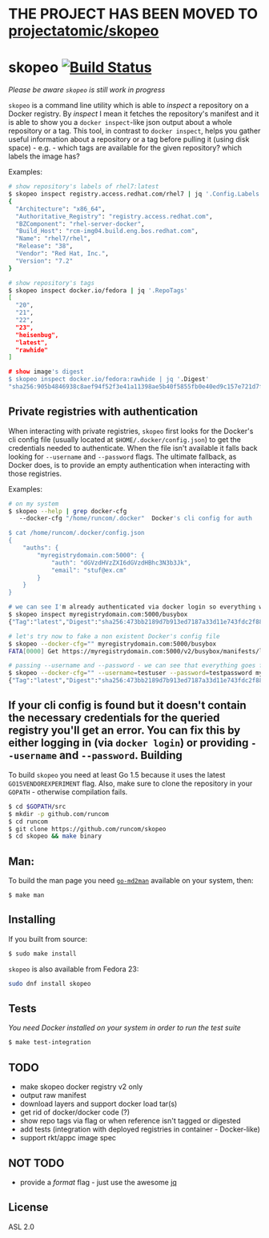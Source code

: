 THE PROJECT HAS BEEN MOVED TO [projectatomic/skopeo](https://github.com/projectatomic/skopeo)
=
skopeo [![Build Status](https://travis-ci.org/runcom/skopeo.svg?branch=master)](https://travis-ci.org/runcom/skopeo)
=

_Please be aware `skopeo` is still work in progress_

`skopeo` is a command line utility which is able to _inspect_ a repository on a Docker registry.
By _inspect_ I mean it fetches the repository's manifest and it is able to show you a `docker inspect`-like
json output about a whole repository or a tag. This tool, in contrast to `docker inspect`, helps you gather useful information about
a repository or a tag before pulling it (using disk space) - e.g. - which tags are available for the given repository? which labels the image has?

Examples:
```sh
# show repository's labels of rhel7:latest
$ skopeo inspect registry.access.redhat.com/rhel7 | jq '.Config.Labels'
{
  "Architecture": "x86_64",
  "Authoritative_Registry": "registry.access.redhat.com",
  "BZComponent": "rhel-server-docker",
  "Build_Host": "rcm-img04.build.eng.bos.redhat.com",
  "Name": "rhel7/rhel",
  "Release": "38",
  "Vendor": "Red Hat, Inc.",
  "Version": "7.2"
}

# show repository's tags
$ skopeo inspect docker.io/fedora | jq '.RepoTags'
[
  "20",
  "21",
  "22",
  "23",
  "heisenbug",
  "latest",
  "rawhide"
]

# show image's digest
$ skopeo inspect docker.io/fedora:rawhide | jq '.Digest'
"sha256:905b4846938c8aef94f52f3e41a11398ae5b40f5855fb0e40ed9c157e721d7f8"
```

Private registries with authentication
-
When interacting with private registries, `skopeo` first looks for the Docker's cli config file (usually located at `$HOME/.docker/config.json`) to get the credentials needed to authenticate. When the file isn't available it falls back looking for `--username` and `--password` flags. The ultimate fallback, as Docker does, is to provide an empty authentication when interacting with those registries.

Examples:
```sh
# on my system
$ skopeo --help | grep docker-cfg
   --docker-cfg "/home/runcom/.docker"	Docker's cli config for auth

$ cat /home/runcom/.docker/config.json
{
	"auths": {
		"myregistrydomain.com:5000": {
			"auth": "dGVzdHVzZXI6dGVzdHBhc3N3b3Jk",
			"email": "stuf@ex.cm"
		}
	}
}

# we can see I'm already authenticated via docker login so everything will be fine
$ skopeo inspect myregistrydomain.com:5000/busybox
{"Tag":"latest","Digest":"sha256:473bb2189d7b913ed7187a33d11e743fdc2f88931122a44d91a301b64419f092","RepoTags":["latest"],"Comment":"","Created":"2016-01-15T18:06:41.282540103Z","ContainerConfig":{"Hostname":"aded96b43f48","Domainname":"","User":"","AttachStdin":false,"AttachStdout":false,"AttachStderr":false,"Tty":false,"OpenStdin":false,"StdinOnce":false,"Env":null,"Cmd":["/bin/sh","-c","#(nop) CMD [\"sh\"]"],"Image":"9e77fef7a1c9f989988c06620dabc4020c607885b959a2cbd7c2283c91da3e33","Volumes":null,"WorkingDir":"","Entrypoint":null,"OnBuild":null,"Labels":null},"DockerVersion":"1.8.3","Author":"","Config":{"Hostname":"aded96b43f48","Domainname":"","User":"","AttachStdin":false,"AttachStdout":false,"AttachStderr":false,"Tty":false,"OpenStdin":false,"StdinOnce":false,"Env":null,"Cmd":["sh"],"Image":"9e77fef7a1c9f989988c06620dabc4020c607885b959a2cbd7c2283c91da3e33","Volumes":null,"WorkingDir":"","Entrypoint":null,"OnBuild":null,"Labels":null},"Architecture":"amd64","Os":"linux"}

# let's try now to fake a non existent Docker's config file
$ skopeo --docker-cfg="" myregistrydomain.com:5000/busybox
FATA[0000] Get https://myregistrydomain.com:5000/v2/busybox/manifests/latest: no basic auth credentials

# passing --username and --password - we can see that everything goes fine
$ skopeo --docker-cfg="" --username=testuser --password=testpassword myregistrydomain.com:5000/busybox
{"Tag":"latest","Digest":"sha256:473bb2189d7b913ed7187a33d11e743fdc2f88931122a44d91a301b64419f092","RepoTags":["latest"],"Comment":"","Created":"2016-01-15T18:06:41.282540103Z","ContainerConfig":{"Hostname":"aded96b43f48","Domainname":"","User":"","AttachStdin":false,"AttachStdout":false,"AttachStderr":false,"Tty":false,"OpenStdin":false,"StdinOnce":false,"Env":null,"Cmd":["/bin/sh","-c","#(nop) CMD [\"sh\"]"],"Image":"9e77fef7a1c9f989988c06620dabc4020c607885b959a2cbd7c2283c91da3e33","Volumes":null,"WorkingDir":"","Entrypoint":null,"OnBuild":null,"Labels":null},"DockerVersion":"1.8.3","Author":"","Config":{"Hostname":"aded96b43f48","Domainname":"","User":"","AttachStdin":false,"AttachStdout":false,"AttachStderr":false,"Tty":false,"OpenStdin":false,"StdinOnce":false,"Env":null,"Cmd":["sh"],"Image":"9e77fef7a1c9f989988c06620dabc4020c607885b959a2cbd7c2283c91da3e33","Volumes":null,"WorkingDir":"","Entrypoint":null,"OnBuild":null,"Labels":null},"Architecture":"amd64","Os":"linux"}
```
If your cli config is found but it doesn't contain the necessary credentials for the queried registry
you'll get an error. You can fix this by either logging in (via `docker login`) or providing `--username`
and `--password`.
Building
-
To build `skopeo` you need at least Go 1.5 because it uses the latest `GO15VENDOREXPERIMENT` flag. Also, make sure to clone the repository in your `GOPATH` - otherwise compilation fails.
```sh
$ cd $GOPATH/src
$ mkdir -p github.com/runcom
$ cd runcom
$ git clone https://github.com/runcom/skopeo
$ cd skopeo && make binary
```
Man:
-
To build the man page you need [`go-md2man`](https://github.com/cpuguy83/go-md2man) available on your system, then:
```
$ make man
```
Installing
-
If you built from source:
```sh
$ sudo make install
```
`skopeo` is also available from Fedora 23:
```sh
sudo dnf install skopeo
```
Tests
-
_You need Docker installed on your system in order to run the test suite_
```sh
$ make test-integration
```
TODO
-
- make skopeo docker registry v2 only
- output raw manifest
- download layers and support docker load tar(s)
- get rid of docker/docker code (?)
- show repo tags via flag or when reference isn't tagged or digested
- add tests (integration with deployed registries in container - Docker-like)
- support rkt/appc image spec

NOT TODO
-
- provide a _format_ flag - just use the awesome [jq](https://stedolan.github.io/jq/)

License
-
ASL 2.0
